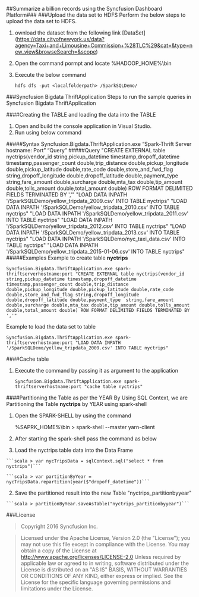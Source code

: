 ##Summarize a billion records using the Syncfusion Dashboard Platform###
###Upload the data set to HDFS
Perform the below steps to upload the data set to HDFS.

1. ownload the dataset from the following link [DataSet] (https://data.cityofnewyork.us/data?agency=Taxi+and+Limousine+Commission+%28TLC%29&cat=&type=new_view&browseSearch=&scope) 

2. Open the command pormpt and locate %HADOOP_HOME%\bin 
3. Execute the  below command 

	```hdfs dfs -put <localfolderpath> /SparkSQLDemo/```

###Syncfusion Bigdata ThriftApplication
Steps to run the sample queries in Syncfusion Bigdata ThriftApplication

####Creating the TABLE and loading the data into the TABLE

1. Open and build the console application in Visual Studio.
2. Run using below command

#####Syntax
	Syncfusion.Bigdata.ThriftApplication.exe “Spark-Thrift Server hostname: Port” “Query”
#####Query
	"CREATE EXTERNAL table nyctrips(vendor_id string,pickup_datetime timestamp,dropoff_datetime timestamp,passenger_count double,trip_distance  double,pickup_longitude double,pickup_latitude double,rate_code double,store_and_fwd_flag string,dropoff_longitude double,dropoff_latitude double,payment_type  string,fare_amount double,surcharge double,mta_tax double,tip_amount double,tolls_amount double,total_amount double) ROW FORMAT DELIMITED FIELDS TERMINATED BY ','"
	"LOAD DATA INPATH '/SparkSQLDemo/yellow_tripdata_2009.csv' INTO TABLE nyctrips"
	"LOAD DATA INPATH '/SparkSQLDemo/yellow_tripdata_2010.csv' INTO TABLE nyctrips"
	"LOAD DATA INPATH '/SparkSQLDemo/yellow_tripdata_2011.csv' INTO TABLE nyctrips"
	"LOAD DATA INPATH '/SparkSQLDemo/yellow_tripdata_2012.csv' INTO TABLE nyctrips"
	"LOAD DATA INPATH '/SparkSQLDemo/yellow_tripdata_2013.csv' INTO TABLE nyctrips"
	"LOAD DATA INPATH '/SparkSQLDemo/nyc_taxi_data.csv' INTO TABLE nyctrips"
	"LOAD DATA INPATH '/SparkSQLDemo/yellow_tripdata_2015-01-06.csv' INTO TABLE nyctrips"
#####Examples
Example to create table **nyctrips**

	Syncfusion.Bigdata.ThriftApplication.exe spark-thriftserverhostname:port "CREATE EXTERNAL table nyctrips(vendor_id string,pickup_datetime timestamp,dropoff_datetime timestamp,passenger_count double,trip_distance  double,pickup_longitude double,pickup_latitude double,rate_code double,store_and_fwd_flag string,dropoff_longitude double,dropoff_latitude double,payment_type  string,fare_amount double,surcharge double,mta_tax double,tip_amount double,tolls_amount double,total_amount double) ROW FORMAT DELIMITED FIELDS TERMINATED BY ','"
	
Example to load the data set to table

	Syncfusion.Bigdata.ThriftApplication.exe spark-thriftserverhostname:port "LOAD DATA INPATH '/SparkSQLDemo/yellow_tripdata_2009.csv' INTO TABLE nyctrips"
	
####Cache table 
1. Execute the command by passing it as argument to the application 

	```Syncfusion.Bigdata.ThriftApplication.exe spark-thriftserverhostname:port "cache table nyctrips"```

####Partitioning the Table as per the YEAR 
By Using SQL Context, we are Partitioning the Table **nyctrips** by YEAR using spark-shell

1. Open the SPARK-SHELL by using the command

	%SAPRK_HOME%\bin > spark-shell --master yarn-client
		
2. After starting the spark-shell pass the command as below
	
  1. Load the nyctrips table data into the Data Frame

	```scala > var nycTripsData = sqlContext.sql("select * from nyctrips")```
	
	```scala > var partitionByYear = nycTripsData.repartition(year($"dropoff_datetime"))```
	
  2. Save the partitioned result into the new Table "nyctrips_partitionbyyear"
	
	```scala > partitionByYear.saveAsTable("nyctrips_partitionbyyear")```

###License
>Copyright 2016 Syncfusion Inc.

>Licensed under the Apache License, Version 2.0 (the "License");
>you may not use this file except in compliance with the License.
>You may obtain a copy of the License at
    <http://www.apache.org/licenses/LICENSE-2.0>
>Unless required by applicable law or agreed to in writing, software
>distributed under the License is distributed on an "AS IS" BASIS,
>WITHOUT WARRANTIES OR CONDITIONS OF ANY KIND, either express or implied.
>See the License for the specific language governing permissions and
>limitations under the License.
